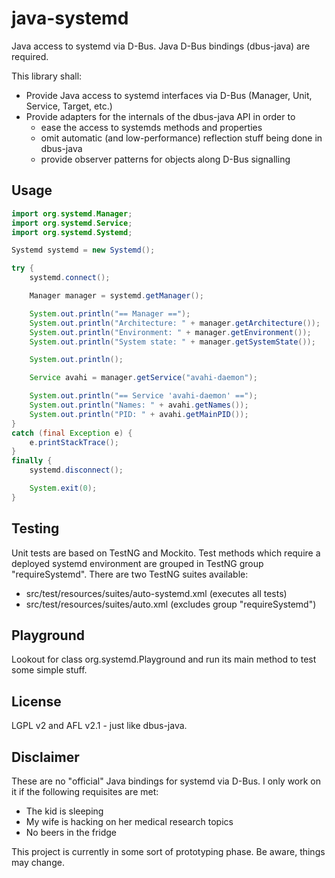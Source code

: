 # java-systemd

Java access to systemd via D-Bus. Java D-Bus bindings (dbus-java) are required.

This library shall:
- Provide Java access to systemd interfaces via D-Bus (Manager, Unit, Service, Target, etc.)
- Provide adapters for the internals of the dbus-java API in order to
    - ease the access to systemds methods and properties
    - omit automatic (and low-performance) reflection stuff being done in dbus-java
    - provide observer patterns for objects along D-Bus signalling

## Usage

```java
import org.systemd.Manager;
import org.systemd.Service;
import org.systemd.Systemd;

Systemd systemd = new Systemd();

try {
    systemd.connect();

    Manager manager = systemd.getManager();

    System.out.println("== Manager ==");
    System.out.println("Architecture: " + manager.getArchitecture());
    System.out.println("Environment: " + manager.getEnvironment());
    System.out.println("System state: " + manager.getSystemState());

    System.out.println();

    Service avahi = manager.getService("avahi-daemon");

    System.out.println("== Service 'avahi-daemon' ==");
    System.out.println("Names: " + avahi.getNames());
    System.out.println("PID: " + avahi.getMainPID());
}
catch (final Exception e) {
    e.printStackTrace();
}
finally {
    systemd.disconnect();

    System.exit(0);
}
```

## Testing

Unit tests are based on TestNG and Mockito. Test methods which require a deployed systemd environment are grouped
in TestNG group "requireSystemd". There are two TestNG suites available:
- src/test/resources/suites/auto-systemd.xml (executes all tests)
- src/test/resources/suites/auto.xml (excludes group "requireSystemd")

## Playground

Lookout for class org.systemd.Playground and run its main method to test some simple stuff.

## License

LGPL v2 and AFL v2.1 - just like dbus-java.

## Disclaimer

These are no "official" Java bindings for systemd via D-Bus. I only work on it if the following requisites are met:
- The kid is sleeping
- My wife is hacking on her medical research topics
- No beers in the fridge

This project is currently in some sort of prototyping phase. Be aware, things may change.
